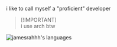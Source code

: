 i like to call myself a "proficient" developer

> [!IMPORTANT]\
> i use arch btw

![jamesrahhh's languages](https://github-readme-stats.vercel.app/api/top-langs/?username=jamesrahhh&layout=compact&theme=dark)
